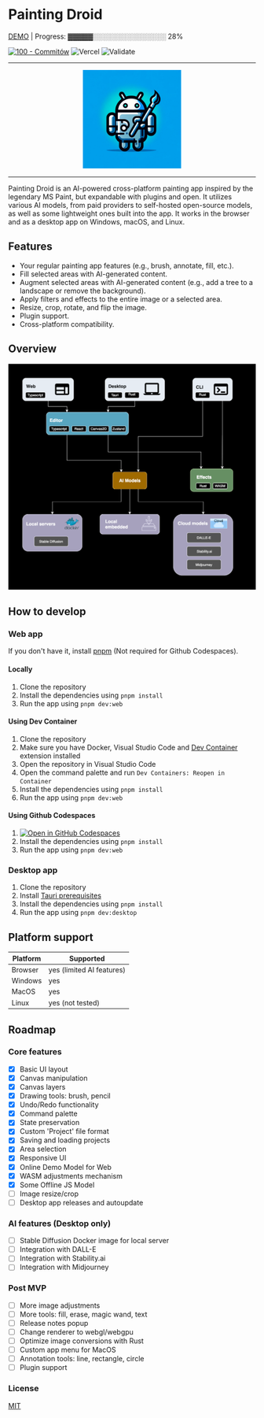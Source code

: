 # Painting Droid

[DEMO](https://painting-droid-web.vercel.app/) | Progress: ▓▓▓▓▓░░░░░░░░░░░░░░░ <span>28</span>%

[![100 - Commitów](https://img.shields.io/badge/100-Commitów-2ea44f)](https://100commitow.pl/) ![Vercel](https://vercelbadge.vercel.app/api/mateuszmigas/painting-droid) ![Validate](https://github.com/mateuszmigas/painting-droid/actions/workflows/validate.yml/badge.svg)

---

<div align="center">

  <img src="assets/logo.webp" width="200" height="200">

</div>

---

Painting Droid is an AI-powered cross-platform painting app inspired by the legendary MS Paint, but expandable with plugins and open. It utilizes various AI models, from paid providers to self-hosted open-source models, as well as some lightweight ones built into the app. It works in the browser and as a desktop app on Windows, macOS, and Linux.

## Features

- Your regular painting app features (e.g., brush, annotate, fill, etc.).
- Fill selected areas with AI-generated content.
- Augment selected areas with AI-generated content (e.g., add a tree to a landscape or remove the background).
- Apply filters and effects to the entire image or a selected area.
- Resize, crop, rotate, and flip the image.
- Plugin support.
- Cross-platform compatibility.

## Overview

![Architecture](assets/arch.svg)

## How to develop

### Web app

If you don't have it, install [pnpm](https://pnpm.io/installation) (Not required for Github Codespaces).

#### Locally

1. Clone the repository
2. Install the dependencies using `pnpm install`
3. Run the app using `pnpm dev:web`

#### Using Dev Container

1. Clone the repository
2. Make sure you have Docker, Visual Studio Code and [Dev Container](https://marketplace.visualstudio.com/items?itemName=ms-vscode-remote.remote-containers) extension installed
3. Open the repository in Visual Studio Code
4. Open the command palette and run `Dev Containers: Reopen in Container`
5. Install the dependencies using `pnpm install`
6. Run the app using `pnpm dev:web`

#### Using Github Codespaces

1. [![Open in GitHub Codespaces](https://github.com/codespaces/badge.svg)](https://codespaces.new/mateuszmigas/painting-droid)
2. Install the dependencies using `pnpm install`
3. Run the app using `pnpm dev:web`

### Desktop app

1. Clone the repository
2. Install [Tauri prerequisites](https://tauri.app/v1/guides/getting-started/prerequisites/)
3. Install the dependencies using `pnpm install`
4. Run the app using `pnpm dev:desktop`

## Platform support

| Platform | Supported                 |
| -------- | ------------------------- |
| Browser  | yes (limited AI features) |
| Windows  | yes                       |
| MacOS    | yes                       |
| Linux    | yes (not tested)          |

## Roadmap

### Core features

- [x] Basic UI layout
- [x] Canvas manipulation
- [x] Canvas layers
- [x] Drawing tools: brush, pencil
- [x] Undo/Redo functionality
- [x] Command palette
- [x] State preservation
- [x] Custom 'Project' file format
- [x] Saving and loading projects
- [x] Area selection
- [x] Responsive UI
- [x] Online Demo Model for Web
- [x] WASM adjustments mechanism
- [x] Some Offline JS Model
- [ ] Image resize/crop
- [ ] Desktop app releases and autoupdate

### AI features (Desktop only)

- [ ] Stable Diffusion Docker image for local server
- [ ] Integration with DALL-E
- [ ] Integration with Stability.ai
- [ ] Integration with Midjourney

### Post MVP

- [ ] More image adjustments
- [ ] More tools: fill, erase, magic wand, text
- [ ] Release notes popup
- [ ] Change renderer to webgl/webgpu
- [ ] Optimize image conversions with Rust
- [ ] Custom app menu for MacOS
- [ ] Annotation tools: line, rectangle, circle
- [ ] Plugin support

### License

[MIT](https://choosealicense.com/licenses/mit/)
